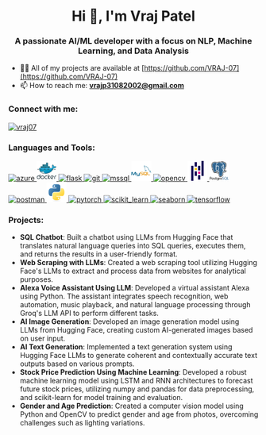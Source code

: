 <h1 align="center">Hi 👋, I'm Vraj Patel</h1>
<h3 align="center">A passionate AI/ML developer with a focus on NLP, Machine Learning, and Data Analysis</h3>

- 👨‍💻 All of my projects are available at [https://github.com/VRAJ-07](https://github.com/VRAJ-07)
- 📫 How to reach me: **vrajp31082002@gmail.com**

<h3 align="left">Connect with me:</h3>
<p align="left">
<a href="https://linkedin.com/in/vraj07" target="_blank"><img align="center" src="https://raw.githubusercontent.com/rahuldkjain/github-profile-readme-generator/master/src/images/icons/Social/linked-in-alt.svg" alt="vraj07" height="30" width="40" /></a>
</p>

<h3 align="left">Languages and Tools:</h3>
<p align="left">
  <a href="https://azure.microsoft.com/en-in/" target="_blank" rel="noreferrer">
    <img src="https://www.vectorlogo.zone/logos/microsoft_azure/microsoft_azure-icon.svg" alt="azure" width="40" height="40"/>
  </a>
  <a href="https://www.docker.com/" target="_blank" rel="noreferrer">
    <img src="https://raw.githubusercontent.com/devicons/devicon/master/icons/docker/docker-original-wordmark.svg" alt="docker" width="40" height="40"/>
  </a>
  <a href="https://flask.palletsprojects.com/" target="_blank" rel="noreferrer">
    <img src="https://www.vectorlogo.zone/logos/pocoo_flask/pocoo_flask-icon.svg" alt="flask" width="40" height="40"/>
  </a>
  <a href="https://git-scm.com/" target="_blank" rel="noreferrer">
    <img src="https://www.vectorlogo.zone/logos/git-scm/git-scm-icon.svg" alt="git" width="40" height="40"/>
  </a>
  <a href="https://www.microsoft.com/en-us/sql-server" target="_blank" rel="noreferrer">
    <img src="https://www.svgrepo.com/show/303229/microsoft-sql-server-logo.svg" alt="mssql" width="40" height="40"/>
  </a>
  <a href="https://www.mysql.com/" target="_blank" rel="noreferrer">
    <img src="https://raw.githubusercontent.com/devicons/devicon/master/icons/mysql/mysql-original-wordmark.svg" alt="mysql" width="40" height="40"/>
  </a>
  <a href="https://opencv.org/" target="_blank" rel="noreferrer">
    <img src="https://www.vectorlogo.zone/logos/opencv/opencv-icon.svg" alt="opencv" width="40" height="40"/>
  </a>
  <a href="https://pandas.pydata.org/" target="_blank" rel="noreferrer">
    <img src="https://raw.githubusercontent.com/devicons/devicon/2ae2a900d2f041da66e950e4d48052658d850630/icons/pandas/pandas-original.svg" alt="pandas" width="40" height="40"/>
  </a>
  <a href="https://www.postgresql.org" target="_blank" rel="noreferrer">
    <img src="https://raw.githubusercontent.com/devicons/devicon/master/icons/postgresql/postgresql-original-wordmark.svg" alt="postgresql" width="40" height="40"/>
  </a>
  <a href="https://postman.com" target="_blank" rel="noreferrer">
    <img src="https://www.vectorlogo.zone/logos/getpostman/getpostman-icon.svg" alt="postman" width="40" height="40"/>
  </a>
  <a href="https://www.python.org" target="_blank" rel="noreferrer">
    <img src="https://raw.githubusercontent.com/devicons/devicon/master/icons/python/python-original.svg" alt="python" width="40" height="40"/>
  </a>
  <a href="https://pytorch.org/" target="_blank" rel="noreferrer">
    <img src="https://www.vectorlogo.zone/logos/pytorch/pytorch-icon.svg" alt="pytorch" width="40" height="40"/>
  </a>
  <a href="https://scikit-learn.org/" target="_blank" rel="noreferrer">
    <img src="https://upload.wikimedia.org/wikipedia/commons/0/05/Scikit_learn_logo_small.svg" alt="scikit_learn" width="40" height="40"/>
  </a>
  <a href="https://seaborn.pydata.org/" target="_blank" rel="noreferrer">
    <img src="https://seaborn.pydata.org/_images/logo-mark-lightbg.svg" alt="seaborn" width="40" height="40"/>
  </a>
  <a href="https://www.tensorflow.org" target="_blank" rel="noreferrer">
    <img src="https://www.vectorlogo.zone/logos/tensorflow/tensorflow-icon.svg" alt="tensorflow" width="40" height="40"/>
  </a>
</p>

<h3 align="left">Projects:</h3>
<ul>
  <li><strong>SQL Chatbot</strong>: Built a chatbot using LLMs from Hugging Face that translates natural language queries into SQL queries, executes them, and returns the results in a user-friendly format.</li>
  <li><strong>Web Scraping with LLMs</strong>: Created a web scraping tool utilizing Hugging Face's LLMs to extract and process data from websites for analytical purposes.</li>
  <li><strong>Alexa Voice Assistant Using LLM</strong>: Developed a virtual assistant Alexa using Python. The assistant integrates speech recognition, web automation, music playback, and natural language processing through Groq's LLM API to perform different tasks.</li>
  <li><strong>AI Image Generation</strong>: Developed an image generation model using LLMs from Hugging Face, creating custom AI-generated images based on user input.</li>
  <li><strong>AI Text Generation</strong>: Implemented a text generation system using Hugging Face LLMs to generate coherent and contextually accurate text outputs based on various prompts.</li>
  <li><strong>Stock Price Prediction Using Machine Learning</strong>: Developed a robust machine learning model using LSTM and RNN architectures to forecast future stock prices, utilizing numpy and pandas for data preprocessing, and scikit-learn for model training and evaluation.</li>
  <li><strong>Gender and Age Prediction</strong>: Created a computer vision model using Python and OpenCV to predict gender and age from photos, overcoming challenges such as lighting variations.</li>
</ul>
